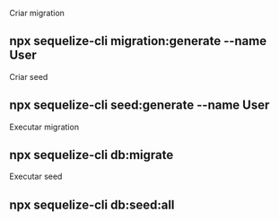 Criar migration
## npx sequelize-cli migration:generate --name User

Criar seed
## npx sequelize-cli seed:generate --name User

Executar migration
## npx sequelize-cli db:migrate

Executar seed
## npx sequelize-cli db:seed:all